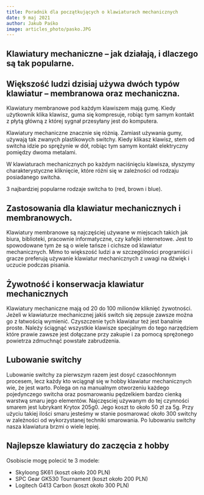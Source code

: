 ```yaml
---
title: Poradnik dla początkujących o klawiaturach mechanicznych
date: 9 maj 2021
author: Jakub Paśko
image: articles_photo/pasko.JPG
---
```


## Klawiatury mechaniczne – jak działają, i dlaczego są tak popularne.

## Większość ludzi dzisiaj używa dwóch typów klawiatur – membranowa oraz mechaniczna.

Klawiatury membranowe pod każdym klawiszem mają gumę. Kiedy użytkownik klika klawisz, guma się kompresuje, robiąc tym samym kontakt z płytą główną z której sygnał przesyłany jest do komputera.

Klawiatury mechaniczne znacznie się różnią. Zamiast używania gumy, używają tak zwanych plastikowych switchy. Kiedy klikasz klawisz, stem od switcha idzie po sprężynie w dół, robiąc tym samym kontakt elektryczny pomiędzy dwoma metalami.

W klawiaturach mechanicznych po każdym naciśnięciu klawisza, słyszymy charakterystyczne kliknięcie, które różni się w zależności od rodzaju posiadanego switcha.

3 najbardziej popularne rodzaje switcha to (red, brown i blue).

## Zastosowania dla klawiatur mechanicznych i membranowych.

Klawiatury membranowe są najczęściej używane w miejscach takich jak biura, biblioteki, pracownie informatyczne, czy kafejki internetowe. Jest to spowodowane tym że są o wiele tańsze i cichsze od klawiatur mechanicznych. Mimo to większość ludzi a w szczególności programiści i gracze preferują używanie klawiatur mechanicznych z uwagi na dźwięk i uczucie podczas pisania.

## Żywotność i konserwacja klawiatur mechanicznych

Klawiatury mechaniczne mają od 20 do 100 milionów kliknięć żywotności. Jeżeli w klawiaturze mechanicznej jakiś switch się zepsuje zawsze można go z łatwością wymienić. Czyszczenie tych klawiatur też jest banalnie proste. Należy ściągnąć wszystkie klawisze specjalnym do tego narzędziem które prawie zawsze jest dołączane przy zakupie i za pomocą sprężonego powietrza zdmuchnąć powstałe zabrudzenia.

## Lubowanie switchy

Lubowanie switchy za pierwszym razem jest dosyć czasochłonnym procesem, lecz każdy kto wciągnął się w hobby klawiatur mechanicznych wie, że jest warto. Polega on na manualnym otworzeniu każdego pojedynczego switcha oraz posmarowaniu pędzelkiem bardzo cienką warstwą smaru jego elementów. Najczęsciej używanym do tej czynności smarem jest lubrykant Krytox 205g0. Jego koszt to około 50 zł za 5g. Przy użyciu takiej ilości smaru jesteśmy w stanie posmarować około 300 switchy w zależności od wykorzystanej techniki smarowania. Po lubowaniu switchy nasza klawiatura brzmi o wiele lepiej.

## Najlepsze klawiatury do zaczęcia z hobby

Osobiscie mogę polecić te 3 modele:

- Skyloong SK61 (koszt około 200 PLN)
- SPC Gear GK530 Tournament (koszt około 200 PLN)
- Logitech G413 Carbon (koszt około 300 PLN)
